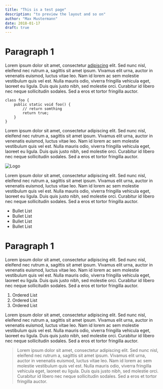 ```yaml
---
title: "This is a test page"
description: "to preview the layout and so on"
author: "Max Mustermann"
date: 2018-01-17 
draft: true
---
```


Paragraph 1
===========

Lorem ipsum dolor sit amet, consectetur [adipiscing](http://owee.de/) elit. Sed nunc nisl, eleifend nec rutrum a, sagittis sit amet ipsum. Vivamus elit urna, auctor in venenatis euismod, luctus vitae leo. Nam id lorem ac sem molestie vestibulum quis vel est. Nulla mauris odio, viverra fringilla vehicula eget, laoreet eu ligula. Duis quis justo nibh, sed molestie orci. Curabitur id libero nec neque sollicitudin sodales. Sed a eros et tortor fringilla auctor.

    class foo {
        public static void foo() {
            // return somthing
            return true;
        }
    }

Lorem ipsum dolor sit amet, consectetur adipiscing elit. Sed nunc nisl, eleifend nec rutrum a, sagittis sit amet ipsum. Vivamus elit urna, auctor in venenatis euismod, luctus vitae leo. Nam id lorem ac sem molestie vestibulum quis vel est. Nulla mauris odio, viverra fringilla vehicula eget, laoreet eu ligula. Duis quis justo nibh, sed molestie orci. Curabitur id libero nec neque sollicitudin sodales. Sed a eros et tortor fringilla auctor.

![Logo](/blog/testpage/flask_logo.png)

Lorem ipsum dolor sit amet, consectetur adipiscing elit. Sed nunc nisl, eleifend nec rutrum a, sagittis sit amet ipsum. Vivamus elit urna, auctor in venenatis euismod, luctus vitae leo. Nam id lorem ac sem molestie vestibulum quis vel est. Nulla mauris odio, viverra fringilla vehicula eget, laoreet eu ligula. Duis quis justo nibh, sed molestie orci. Curabitur id libero nec neque sollicitudin sodales. Sed a eros et tortor fringilla auctor.

 * Bullet List
 * Bullet List
 * Bullet List
 * Bullet List


Paragraph 1
===========


Lorem ipsum dolor sit amet, consectetur adipiscing elit. Sed nunc nisl, eleifend nec rutrum a, sagittis sit amet ipsum. Vivamus elit urna, auctor in venenatis euismod, luctus vitae leo. Nam id lorem ac sem molestie vestibulum quis vel est. Nulla mauris odio, viverra fringilla vehicula eget, laoreet eu ligula. Duis quis justo nibh, sed molestie orci. Curabitur id libero nec neque sollicitudin sodales. Sed a eros et tortor fringilla auctor.

 1. Ordered List
 2. Ordered List
 3. Ordered List

Lorem ipsum dolor sit amet, consectetur adipiscing elit. Sed nunc nisl, eleifend nec rutrum a, sagittis sit amet ipsum. Vivamus elit urna, auctor in venenatis euismod, luctus vitae leo. Nam id lorem ac sem molestie vestibulum quis vel est. Nulla mauris odio, viverra fringilla vehicula eget, laoreet eu ligula. Duis quis justo nibh, sed molestie orci. Curabitur id libero nec neque sollicitudin sodales. Sed a eros et tortor fringilla auctor.

> Lorem ipsum dolor sit amet, consectetur adipiscing elit. Sed nunc nisl, eleifend nec rutrum a, sagittis sit amet ipsum. Vivamus elit urna, auctor in venenatis euismod, luctus vitae leo. Nam id lorem ac sem molestie vestibulum quis vel est. Nulla mauris odio, viverra fringilla vehicula eget, laoreet eu ligula. Duis quis justo nibh, sed molestie orci. Curabitur id libero nec neque sollicitudin sodales. Sed a eros et tortor fringilla auctor.

